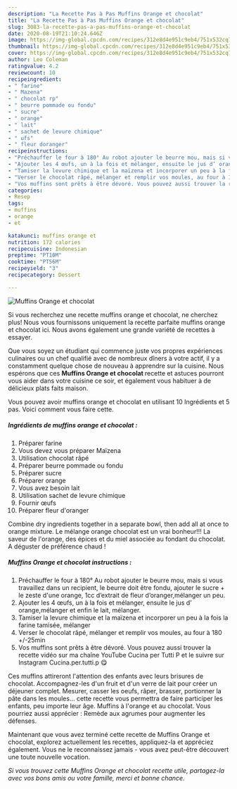 ```yaml
---
description: "La Recette Pas à Pas Muffins Orange et chocolat"
title: "La Recette Pas à Pas Muffins Orange et chocolat"
slug: 3083-la-recette-pas-a-pas-muffins-orange-et-chocolat
date: 2020-08-19T21:10:24.646Z
image: https://img-global.cpcdn.com/recipes/312e8d4e951c9eb4/751x532cq70/muffins-orange-et-chocolat-photo-principale-de-la-recette.jpg
thumbnail: https://img-global.cpcdn.com/recipes/312e8d4e951c9eb4/751x532cq70/muffins-orange-et-chocolat-photo-principale-de-la-recette.jpg
cover: https://img-global.cpcdn.com/recipes/312e8d4e951c9eb4/751x532cq70/muffins-orange-et-chocolat-photo-principale-de-la-recette.jpg
author: Leo Coleman
ratingvalue: 4.2
reviewcount: 10
recipeingredient:
- " farine"
- " Mazena"
- " chocolat rp"
- " beurre pommade ou fondu"
- " sucre"
- " orange"
- " lait"
- " sachet de levure chimique"
- " ufs"
- " fleur doranger"
recipeinstructions:
- "Préchauffer le four à 180° Au robot ajouter le beurre mou, mais si vous travaillez dans un recipient, le beurre doit être fondu, ajouter le sucre + le zeste d&#39;une orange, 1cc d’extrait de fleur d’oranger,mélanger un peu."
- "Ajouter les 4 œufs, un à la fois et mélanger, ensuite le jus d’ orange,mélanger et enfin le lait, mélanger."
- "Tamiser la levure chimique et la maïzena et incorporer un peu à la fois la farine tamisée, mélanger"
- "Verser le chocolat râpé, mélanger et remplir vos moules, au four à 180 +/-25min"
- "Vos muffins sont prêts à être dévoré. Vous pouvez aussi trouver la recette vidéo sur ma chaîne YouTube Cucina per Tutti P et le suivre sur Instagram Cucina.per.tutti.p 😋"
categories:
- Resep
tags:
- muffins
- orange
- et

katakunci: muffins orange et 
nutrition: 172 calories
recipecuisine: Indonesian
preptime: "PT10M"
cooktime: "PT56M"
recipeyield: "3"
recipecategory: Dessert

---
```



![Muffins Orange et chocolat](https://img-global.cpcdn.com/recipes/312e8d4e951c9eb4/751x532cq70/muffins-orange-et-chocolat-photo-principale-de-la-recette.jpg)

Si vous recherchez une recette muffins orange et chocolat, ne cherchez plus! Nous vous fournissons uniquement la recette parfaite muffins orange et chocolat ici. Nous avons également une grande variété de recettes à essayer.

Que vous soyez un étudiant qui commence juste vos propres expériences culinaires ou un chef qualifié avec de nombreux dîners à votre actif, il y a constamment quelque chose de nouveau à apprendre sur la cuisine. Nous espérons que ces <strong> Muffins Orange et chocolat </strong> recette et astuces pourront vous aider dans votre cuisine ce soir, et également vous habituer à de délicieux plats faits maison.

<!--inarticleads1-->

Vous pouvez avoir muffins orange et chocolat en utilisant 10 Ingrédients et 5 pas. Voici comment vous faire cette.

##### Ingrédients de muffins orange et chocolat :

1. Préparer  farine
1. Vous devez vous préparer  Maïzena
1. Utilisation  chocolat râpé
1. Préparer  beurre pommade ou fondu
1. Préparer  sucre
1. Préparer  orange
1. Vous avez besoin  lait
1. Utilisation  sachet de levure chimique
1. Fournir  œufs
1. Préparer  fleur d&#39;oranger


Combine dry ingredients together in a separate bowl, then add all at once to orange mixture. Le mélange orange chocolat est un vrai bonheur!!! La saveur de l&#39;orange, des épices et du miel associée au fondant du chocolat. A déguster de préférence chaud ! 

<!--inarticleads2-->

##### Muffins Orange et chocolat instructions :

1. Préchauffer le four à 180° Au robot ajouter le beurre mou, mais si vous travaillez dans un recipient, le beurre doit être fondu, ajouter le sucre + le zeste d&#39;une orange, 1cc d’extrait de fleur d’oranger,mélanger un peu.
1. Ajouter les 4 œufs, un à la fois et mélanger, ensuite le jus d’ orange,mélanger et enfin le lait, mélanger.
1. Tamiser la levure chimique et la maïzena et incorporer un peu à la fois la farine tamisée, mélanger
1. Verser le chocolat râpé, mélanger et remplir vos moules, au four à 180 +/-25min
1. Vos muffins sont prêts à être dévoré. Vous pouvez aussi trouver la recette vidéo sur ma chaîne YouTube Cucina per Tutti P et le suivre sur Instagram Cucina.per.tutti.p 😋


Ces muffins attireront l&#39;attention des enfants avec leurs brisures de chocolat. Accompagnez-les d&#39;un fruit et d&#39;un verre de lait pour créer un déjeuner complet. Mesurer, casser les oeufs, râper, brasser, portionner la pâte dans les moules… cette recette vous permettra de faire participer les enfants, peu importe leur âge. Muffins à l&#39;orange et au chocolat. Vous pourriez aussi apprécier : Remède aux agrumes pour augmenter les défenses. 

<!--inarticleads1-->

<p>
Maintenant que vous avez terminé cette recette de Muffins Orange et chocolat, explorez actuellement les recettes, appliquez-la et appréciez également. Vous ne le reconnaissez jamais - vous avez peut-être découvert une toute nouvelle vocation.
</p>

<p>
<i>Si vous trouvez cette Muffins Orange et chocolat recette utile, partagez-la avec vos bons amis ou votre famille, merci et bonne chance.</i>
</p>
